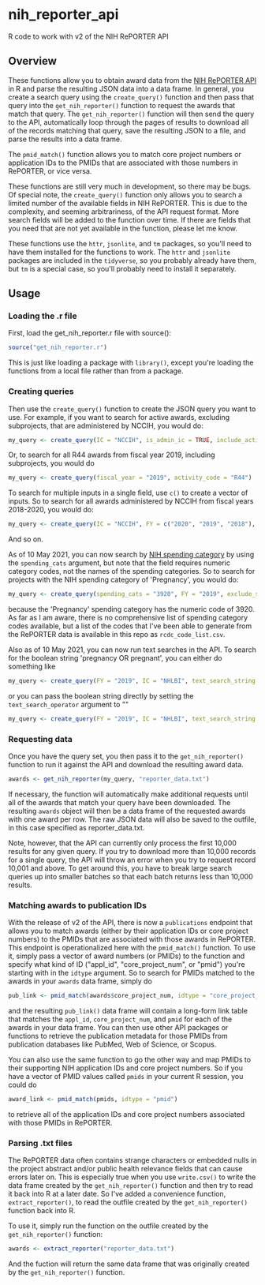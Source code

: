 # nih_reporter_api
R code to work with v2 of the NIH RePORTER API

## Overview

These functions allow you to obtain award data from the [NIH RePORTER API](https://api.reporter.nih.gov/) in R and parse the resulting JSON data into a data frame. In general, you create a search query using the `create_query()` function and then pass that query into the `get_nih_reporter()` function to request the awards that match that query. The `get_nih_reporter()` function will then send the query to the API, automatically loop through the pages of results to download all of the records matching that query, save the resulting JSON to a file, and parse the results into a data frame. 

The `pmid_match()` function allows you to match core project numbers or application IDs to the PMIDs that are associated with those numbers in RePORTER, or vice versa. 

These functions are still very much in development, so there may be bugs. Of special note, the `create_query()` function only allows you to search a limited number of the available fields in NIH RePORTER. This is due to the complexity, and seeming arbitrariness, of the API request format. More search fields will be added to the function over time. If there are fields that you need that are not yet available in the function, please let me know. 

These functions use the `httr`, `jsonlite`, and `tm` packages, so you'll need to have them installed for the functions to work. The `httr` and `jsonlite` packages are included in the `tidyverse`, so you probably already have them, but `tm` is a special case, so you'll probably need to install it separately. 

## Usage

### Loading the .r file

First, load the get_nih_reporter.r file with source(): 
```r
source("get_nih_reporter.r")
```
This is just like loading a package with `library()`, except you're loading the functions from a local file rather than from a package.
    
### Creating queries

Then use the `create_query()` function to create the JSON query you want to use. For example, if you want to search for active awards, excluding subprojects, that are administered by NCCIH, you would do: 
```r
my_query <- create_query(IC = "NCCIH", is_admin_ic = TRUE, include_active = TRUE, exclude_subprojects = TRUE)
```
Or, to search for all R44 awards from fiscal year 2019, including subprojects, you would do 
```r
my_query <- create_query(fiscal_year = "2019", activity_code = "R44")
```
To search for multiple inputs in a single field, use `c()` to create a vector of inputs. So to search for all awards administered by NCCIH from fiscal years 2018-2020, you would do: 
```r
my_query <- create_query(IC = "NCCIH", FY = c("2020", "2019", "2018"), is_admin_ic = TRUE)
```
And so on. 

As of 10 May 2021, you can now search by [NIH spending category](https://report.nih.gov/funding/categorical-spending#/) by using the `spending_cats` argument, but note that the field requires numeric category codes, not the names of the spending categories. So to search for projects with the NIH spending category of 'Pregnancy', you would do: 
```r
my_query <- create_query(spending_cats = "3920", FY = "2019", exclude_subprojects = TRUE)
```
because the 'Pregnancy' spending category has the numeric code of 3920. As far as I am aware, there is no comprehensive list of spending category codes available, but a list of the codes that I've been able to generate from the RePORTER data is available in this repo as `rcdc_code_list.csv`.

Also as of 10 May 2021, you can now run text searches in the API. To search for the boolean string 'pregnancy OR pregnant', you can either do something like
```r
my_query <- create_query(FY = "2019", IC = "NHLBI", text_search_string = "pregnancy pregnant", text_search_operator = "or")
```
or you can pass the boolean string directly by setting the `text_search_operator` argument to ""
```r
my_query <- create_query(FY = "2019", IC = "NHLBI", text_search_string = "pregnancy OR pregnant", text_search_operator = "")
```
### Requesting data

Once you have the query set, you then pass it to the `get_nih_reporter()` function to run it against the API and download the resulting award data. 
```r
awards <- get_nih_reporter(my_query, "reporter_data.txt")
 ```
If necessary, the function will automatically make additional requests until all of the awards that match your query have been downloaded. The resulting `awards` object will then be a data frame of the requested awards with one award per row. The raw JSON data will also be saved to the outfile, in this case specified as reporter_data.txt.

Note, however, that the API can currently only process the first 10,000 results for any given query. If you try to download more than 10,000 records for a single query, the API will throw an error when you try to request record 10,001 and above. To get around this, you have to break large search queries up into smaller batches so that each batch returns less than 10,000 results. 

### Matching awards to publication IDs

With the release of v2 of the API, there is now a `publications` endpoint that allows you to match awards (either by their application IDs or core project numbers) to the PMIDs that are associated with those awards in RePORTER. This endpoint is operationalized here with the `pmid_match()` function. To use it, simply pass a vector of award numbers (or PMIDs) to the function and specify what kind of ID ("appl_id", "core_project_num", or "pmid") you're starting with in the `idtype` argument. So to search for PMIDs matched to the awards in your `awards` data frame, simply do
```r
pub_link <- pmid_match(awards$core_project_num, idtype = "core_project_num")
```
and the resulting `pub_link()` data frame will contain a long-form link table that matches the `appl_id`, `core_project_num`, and `pmid` for each of the awards in your data frame. You can then use other API packages or functions to retrieve the publication metadata for those PMIDs from publication databases like PubMed, Web of Science, or Scopus.

You can also use the same function to go the other way and map PMIDs to their supporting NIH application IDs and core project numbers. So if you have a vector of PMID values called `pmids` in your current R session, you could do
```r
award_link <- pmid_match(pmids, idtype = "pmid")
```
to retrieve all of the application IDs and core project numbers associated with those PMIDs in RePORTER.

### Parsing .txt files

The RePORTER data often contains strange characters or embedded nulls in the project abstract and/or public health relevance fields that can cause errors later on. This is especially true when you use `write.csv()` to write the data frame created by the `get_nih_reporter()` function and then try to read it back into R at a later date. So I've added a convenience function, `extract_reporter()`, to read the outfile created by the `get_nih_reporter()` function back into R.

To use it, simply run the function on the outfile created by the `get_nih_reporter()` function:
```r
awards <- extract_reporter("reporter_data.txt")
```
And the fuction will return the same data frame that was originally created by the `get_nih_reporter()` function.

